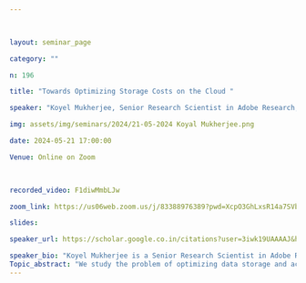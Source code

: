 ```yaml
--- 

  

layout: seminar_page 

category: "" 

n: 196

title: "Towards Optimizing Storage Costs on the Cloud " 

speaker: "Koyel Mukherjee, Senior Research Scientist in Adobe Research, Bangalore "  

img: assets/img/seminars/2024/21-05-2024 Koyal Mukherjee.png

date: 2024-05-21 17:00:00  

Venue: Online on Zoom

  

recorded_video: F1diwMmbLJw  

zoom_link: https://us06web.zoom.us/j/83388976389?pwd=XcpO3GhLxsR14a7SVbPx33HQQa1jbt.1 

slides:  

speaker_url: https://scholar.google.co.in/citations?user=3iwk19UAAAAJ&hl=en

speaker_bio: "Koyel Mukherjee is a Senior Research Scientist in Adobe Research, Bangalore. Her current interests are in the areas of efficient Generative AI through algorithmic and learning based approaches. Earlier, she has studied several cost optimization problems in enterprise systems, such as storage costs in cloud and data redundancy in data lakes. She regularly publishes in top CS conferences such as ICDE, SIGMOD, ICML. Prior to Adobe, she has been a part of Xerox Research as well as IBM Research, Bangalore. "
Topic_abstract: "We study the problem of optimizing data storage and access costs on the cloud while ensuring that the desired performance or latency is unaffected. Firstly, we study the problem of optimizing the cloud tiers and compression schemes for given data partitions with temporal access predictions. Secondly, we propose to learn the compression performance of multiple algorithms across data partitions in different formats to generate predictions on the fly, as inputs to the optimizer. Thirdly, we approach the data partitioning problem fundamentally differently than the current default in most data lakes where partitioning is in the form of ingestion batches. We propose access pattern aware data partitioning and formulate it as a constrained optimization problem. We study the various problems theoretically as well as empirically and show significant cost savings over platform defaults as well as closest baselines in literature."
---
```


